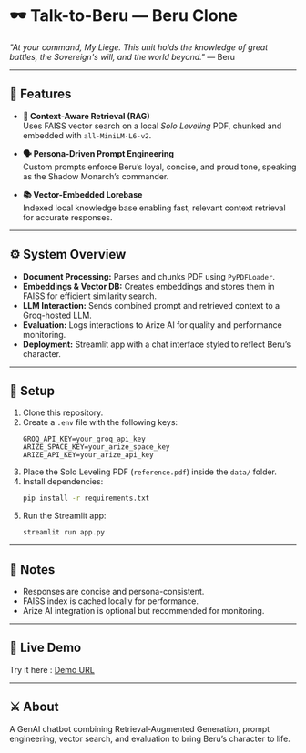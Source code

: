 # 🕶️ Talk-to-Beru — Beru Clone
*"At your command, My Liege. This unit holds the knowledge of great battles, the Sovereign's will, and the world beyond."* — Beru

---

## 🔮 Features
- **🧠 Context-Aware Retrieval (RAG)**  
  Uses FAISS vector search on a local *Solo Leveling* PDF, chunked and embedded with `all-MiniLM-L6-v2`.

- **🗣️ Persona-Driven Prompt Engineering**  
  Custom prompts enforce Beru’s loyal, concise, and proud tone, speaking as the Shadow Monarch’s commander.

- **📚 Vector-Embedded Lorebase**  
  Indexed local knowledge base enabling fast, relevant context retrieval for accurate responses.

---

## ⚙️ System Overview
- **Document Processing:** Parses and chunks PDF using `PyPDFLoader`.  
- **Embeddings & Vector DB:** Creates embeddings and stores them in FAISS for efficient similarity search.  
- **LLM Interaction:** Sends combined prompt and retrieved context to a Groq-hosted LLM.  
- **Evaluation:** Logs interactions to Arize AI for quality and performance monitoring.  
- **Deployment:** Streamlit app with a chat interface styled to reflect Beru’s character.

---

## 🚀 Setup
1. Clone this repository.  
2. Create a `.env` file with the following keys:
    ```
    GROQ_API_KEY=your_groq_api_key
    ARIZE_SPACE_KEY=your_arize_space_key
    ARIZE_API_KEY=your_arize_api_key
    ```
3. Place the Solo Leveling PDF (`reference.pdf`) inside the `data/` folder.  
4. Install dependencies:
    ```bash
    pip install -r requirements.txt
    ```
5. Run the Streamlit app:
    ```bash
    streamlit run app.py
    ```
    
---

## 📌 Notes
- Responses are concise and persona-consistent.  
- FAISS index is cached locally for performance.  
- Arize AI integration is optional but recommended for monitoring.

---

## 🔗 Live Demo
Try it here : [Demo URL](https://myownaicloneberuversion-eclqg6yzvrsrtfrkxtmbmn.streamlit.app/)

---

## ⚔️ About
A GenAI chatbot combining Retrieval-Augmented Generation, prompt engineering, vector search, and evaluation to bring Beru’s character to life.
